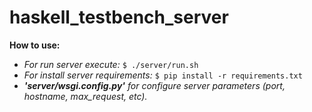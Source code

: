 # haskell_testbench_server
**How to use:**
- *For run server execute:*
    ```$ ./server/run.sh```
- *For install server requirements:*
    ```$ pip install -r requirements.txt```
-  ***'server/wsgi.config.py'** for configure server parameters (port, hostname, max_request, etc).*
